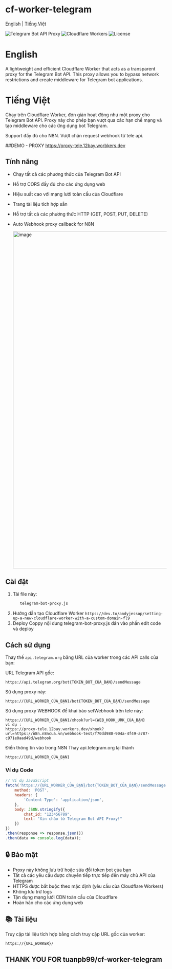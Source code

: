 # cf-worker-telegram
[English](#english) | [Tiếng Việt](#tiếng-việt)

![Telegram Bot API Proxy](https://img.shields.io/badge/Telegram-Bot%20API%20Proxy-blue?logo=telegram)
![Cloudflare Workers](https://img.shields.io/badge/Cloudflare-Workers-orange?logo=cloudflare)
![License](https://img.shields.io/badge/license-MIT-green)




# English

A lightweight and efficient Cloudflare Worker that acts as a transparent proxy for the Telegram Bot API. This proxy allows you to bypass network restrictions and create middleware for Telegram bot applications.



# Tiếng Việt

Chạy trên Cloudflare Worker, đơn giản hoạt động như một proxy cho Telegram Bot API. Proxy này cho phép bạn vượt qua các hạn chế mạng và tạo middleware cho các ứng dụng bot Telegram.

Support đầy đủ cho N8N.
Vượt chặn request webhook từ tele api.


##DEMO - PROXY 
https://proxy-tele.12bay.worbkers.dev



## Tính năng

- Chạy tất cả các phương thức của Telegram Bot API
- Hỗ trợ CORS đầy đủ cho các ứng dụng web
- Hiệu suất cao với mạng lưới toàn cầu của Cloudflare
- Trang tài liệu tích hợp sẵn
- Hỗ trợ tất cả các phương thức HTTP (GET, POST, PUT, DELETE)
- Auto Webhook proxy callback for N8N

  <img width="1049" alt="image" src="https://github.com/user-attachments/assets/ff196ffc-d0e1-4fde-9c4e-f84f5c185bb4" />

## Cài đặt

1. Tải file này:
   ```bash
      telegram-bot-proxy.js
   ```
2. Hướng dẫn tạo Cloudflare Worker
```https://dev.to/andyjessop/setting-up-a-new-cloudflare-worker-with-a-custom-domain-fl9```
3. Deploy
   Coppy nội dung telegram-bot-proxy.js dán vào phần edit code và deploy

## Cách sử dụng

Thay thế `api.telegram.org` bằng URL của worker trong các API calls của bạn:

URL Telegram API gốc:
```
https://api.telegram.org/bot{TOKEN_BOT_CỦA_BẠN}/sendMessage
```

Sử dụng proxy này:
```
https://{URL_WORKER_CỦA_BẠN}/bot{TOKEN_BOT_CỦA_BẠN}/sendMessage
```

Sử dụng proxy WEBHOOK để khai báo setWebhook trên tele này:
```
https://{URL_WORKER_CỦA_BẠN}/xhook?url={WEB_HOOK_URK_CỦA_BẠN}
ví dụ : 
https://proxy-tele.12bay.workers.dev/xhook?url=https://n8n.n8ncua.vn/webhook-test/f70dd980-904a-4f49-a787-c971e0aad49d/webhook
```

Điền thông tin vào trong N8N
Thay api.telegram.org lại thành 

```
https://{URL_WORKER_CỦA_BẠN}
```


### Ví dụ Code

```javascript
// Ví dụ JavaScript
fetch('https://{URL_WORKER_CỦA_BẠN}/bot{TOKEN_BOT_CỦA_BẠN}/sendMessage', {
    method: 'POST',
    headers: {
        'Content-Type': 'application/json',
    },
    body: JSON.stringify({
        chat_id: "123456789",
        text: "Xin chào từ Telegram Bot API Proxy!"
    })
})
.then(response => response.json())
.then(data => console.log(data));
```

## 🔒 Bảo mật

- Proxy này không lưu trữ hoặc sửa đổi token bot của bạn
- Tất cả các yêu cầu được chuyển tiếp trực tiếp đến máy chủ API của Telegram
- HTTPS được bắt buộc theo mặc định (yêu cầu của Cloudflare Workers)
- Không lưu trữ logs
- Tận dụng mạng lưới CDN toàn cầu của Cloudflare
- Hoàn hảo cho các ứng dụng web

## 📚 Tài liệu

Truy cập tài liệu tích hợp bằng cách truy cập URL gốc của worker:
```
https://{URL_WORKER}/
```

## THANK YOU FOR  tuanpb99/cf-worker-telegram
